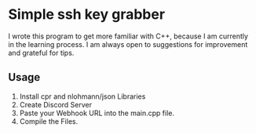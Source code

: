 # Simple ssh key grabber
I wrote this program to get more familiar with C++, because I am currently in the learning process.
I am always open to suggestions for improvement and grateful for tips.

## Usage
1. Install cpr and nlohmann/json Libraries
2. Create Discord Server
3. Paste your Webhook URL into the main.cpp file.
4. Compile the Files.

